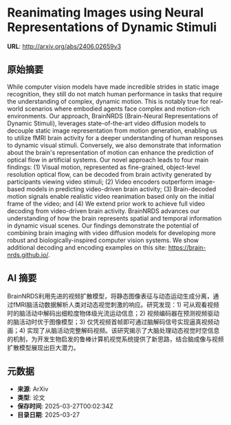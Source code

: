 # Reanimating Images using Neural Representations of Dynamic Stimuli

**URL**: http://arxiv.org/abs/2406.02659v3

## 原始摘要

While computer vision models have made incredible strides in static image
recognition, they still do not match human performance in tasks that require
the understanding of complex, dynamic motion. This is notably true for
real-world scenarios where embodied agents face complex and motion-rich
environments. Our approach, BrainNRDS (Brain-Neural Representations of Dynamic
Stimuli), leverages state-of-the-art video diffusion models to decouple static
image representation from motion generation, enabling us to utilize fMRI brain
activity for a deeper understanding of human responses to dynamic visual
stimuli. Conversely, we also demonstrate that information about the brain's
representation of motion can enhance the prediction of optical flow in
artificial systems. Our novel approach leads to four main findings: (1) Visual
motion, represented as fine-grained, object-level resolution optical flow, can
be decoded from brain activity generated by participants viewing video stimuli;
(2) Video encoders outperform image-based models in predicting video-driven
brain activity; (3) Brain-decoded motion signals enable realistic video
reanimation based only on the initial frame of the video; and (4) We extend
prior work to achieve full video decoding from video-driven brain activity.
BrainNRDS advances our understanding of how the brain represents spatial and
temporal information in dynamic visual scenes. Our findings demonstrate the
potential of combining brain imaging with video diffusion models for developing
more robust and biologically-inspired computer vision systems. We show
additional decoding and encoding examples on this site:
https://brain-nrds.github.io/.


## AI 摘要

BrainNRDS利用先进的视频扩散模型，将静态图像表征与动态运动生成分离，通过fMRI脑活动数据解析人类对动态视觉刺激的响应。研究发现：1) 可从观看视频时的脑活动中解码出细粒度物体级光流运动信息；2) 视频编码器在预测视频驱动的脑活动时优于图像模型；3) 仅凭视频首帧即可通过脑解码信号实现逼真视频动画；4) 实现了从脑活动完整解码视频。该研究揭示了大脑处理动态视觉时空信息的机制，为开发生物启发的鲁棒计算机视觉系统提供了新思路，结合脑成像与视频扩散模型展现出巨大潜力。

## 元数据

- **来源**: ArXiv
- **类型**: 论文
- **保存时间**: 2025-03-27T00:02:34Z
- **目录日期**: 2025-03-27
